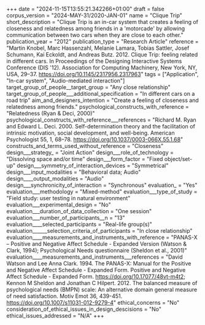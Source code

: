 +++
date = "2024-11-15T13:55:21.342266+01:00"
draft = false
corpus_version = "2024-MAY-31/2020-JAN-01"
name = "Clique Trip"
short_description = "Clique Trip is an in-car system that creates a feeling of closeness and relatedness among friends in a 'motorcade' by allowing communication between two cars when they are close to each other."
publication_year = "2012"
publication_type = "Research Article"
reference = "Martin Knobel, Marc Hassenzahl, Melanie Lamara, Tobias Sattler, Josef Schumann, Kai Eckoldt, and Andreas Butz. 2012. Clique Trip: feeling related in different cars. In Proceedings of the Designing Interactive Systems Conference (DIS '12). Association for Computing Machinery, New York, NY, USA, 29–37. https://doi.org/10.1145/2317956.2317963"
tags = ["Application", "In-car system", "Audio-mediated interaction"]
target_group_of_people__target_group = "Any close relationship"
target_group_of_people___additional_specification = "In different cars on a road trip"
aim_and_designers_intention = "Create a feeling of closeness and relatedness among friends."
psychological_constructs_with_reference = "Relatedness (Ryan & Deci, 2000)"
psychological_constructs_with_reference___references = "Richard M. Ryan and Edward L. Deci. 2000. Self-determination theory and the facilitation of intrinsic motivation, social development, and well-being. American Psychologist 55, 1, 68–78. https://doi.org/10.1037/0003-066X.55.1.68"
constructs_and_terms_used_without_reference = "Closeness"
design___strategy_ = "Joint Action"
design___role_of_technology = "Dissolving space and/or time"
design___form_factor = "Fixed object/set-up"
design___symmetry_of_interaction_devices = "Symmetrical"
design___input_modalities = "Behavioral data; Audio"
design____output_modalities = "Audio"
design___synchronicity_of_interaction = "Synchronous"
evaluation_ = "Yes"
evaluation___methodology = "Mixed-method"
evaluation___type_of_study = "Field study: user testing in natural environment"
evaluation___experimental_design = "No"
evaluation___duration_of_data_collection = "One session"
evaluation___number_of_participants__n = "13"
evaluation____selected_participants = "Real-life group(s)"
evaluation______selection_criteria_of_participants = "In close relationship"
evaluation____measurements_and_instruments_with_reference = "PANAS-X – Positive and Negative Affect Schedule - Expanded Version (Watson & Clark, 1994); Psychological Needs questionnaire (Sheldon et al., 2001)"
evaluation____measurements_and_instruments___references = "David Watson and Lee Anna Clark. 1994. The PANAS-X: Manual for the Positive and Negative Affect Schedule - Expanded Form. Positive and Negative Affect Schedule - Expanded Form. https://doi.org/10.17077/48vt-m4t2; Kennon M Sheldon and Jonathan C Hilpert. 2012. The balanced measure of psychological needs (BMPN) scale: An alternative domain general measure of need satisfaction. Motiv Emot 36, 439-451. https://doi.org/10.1007/s11031-012-9279-4"
ethical_concerns = "No"
consideration_of_ethical_issues_in_design_descisions = "No"
ethical_issues_addressed = "N/A"
+++
